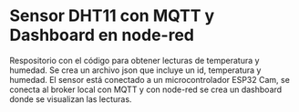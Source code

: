 # Sensor DHT11 con MQTT y Dashboard en node-red
 Respositorio con el código para obtener lecturas de temperatura y humedad. Se crea un archivo json que incluye un id, temperatura y humedad. El sensor está conectado a un microcontrolador ESP32 Cam, se conecta al broker local con MQTT y con node-red se crea un dashboard donde se visualizan las lecturas.
